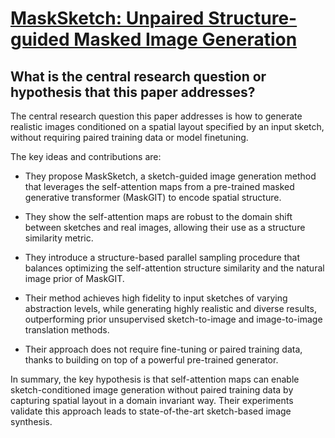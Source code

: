 # [MaskSketch: Unpaired Structure-guided Masked Image Generation](https://arxiv.org/abs/2302.05496)

## What is the central research question or hypothesis that this paper addresses?

 The central research question this paper addresses is how to generate realistic images conditioned on a spatial layout specified by an input sketch, without requiring paired training data or model finetuning. 

The key ideas and contributions are:

- They propose MaskSketch, a sketch-guided image generation method that leverages the self-attention maps from a pre-trained masked generative transformer (MaskGIT) to encode spatial structure.

- They show the self-attention maps are robust to the domain shift between sketches and real images, allowing their use as a structure similarity metric. 

- They introduce a structure-based parallel sampling procedure that balances optimizing the self-attention structure similarity and the natural image prior of MaskGIT.

- Their method achieves high fidelity to input sketches of varying abstraction levels, while generating highly realistic and diverse results, outperforming prior unsupervised sketch-to-image and image-to-image translation methods.

- Their approach does not require fine-tuning or paired training data, thanks to building on top of a powerful pre-trained generator.

In summary, the key hypothesis is that self-attention maps can enable sketch-conditioned image generation without paired training data by capturing spatial layout in a domain invariant way. Their experiments validate this approach leads to state-of-the-art sketch-based image synthesis.
